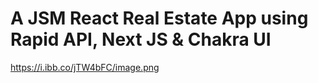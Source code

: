 # A JSM React Real Estate App using Rapid API, Next JS & Chakra UI

https://i.ibb.co/jTW4bFC/image.png
